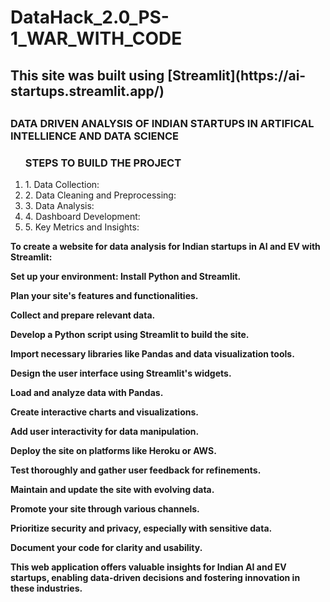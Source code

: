 # DataHack_2.0_PS-1_WAR_WITH_CODE

<H2>This site was built using [Streamlit](https://ai-startups.streamlit.app/)<H2>

<H3>DATA DRIVEN ANALYSIS OF INDIAN STARTUPS IN ARTIFICAL INTELLIENCE AND DATA SCIENCE</H3>

<ol>
<h3>STEPS TO BUILD THE PROJECT</h3>
<li>1. Data Collection:</li>
<li>2. Data Cleaning and Preprocessing:</li>
<li>3. Data Analysis:</li>
<li>4. Dashboard Development:</li>
<li>5. Key Metrics and Insights:</li>
</ol>
<b>
To create a website for data analysis for Indian startups in AI and EV with Streamlit:

Set up your environment: Install Python and Streamlit.

Plan your site's features and functionalities.

Collect and prepare relevant data.

Develop a Python script using Streamlit to build the site.

Import necessary libraries like Pandas and data visualization tools.

Design the user interface using Streamlit's widgets.

Load and analyze data with Pandas.

Create interactive charts and visualizations.

Add user interactivity for data manipulation.

Deploy the site on platforms like Heroku or AWS.

Test thoroughly and gather user feedback for refinements.

Maintain and update the site with evolving data.

Promote your site through various channels.

Prioritize security and privacy, especially with sensitive data.

Document your code for clarity and usability.

This web application offers valuable insights for Indian AI and EV startups, enabling data-driven decisions and fostering innovation in these industries.
<b>
